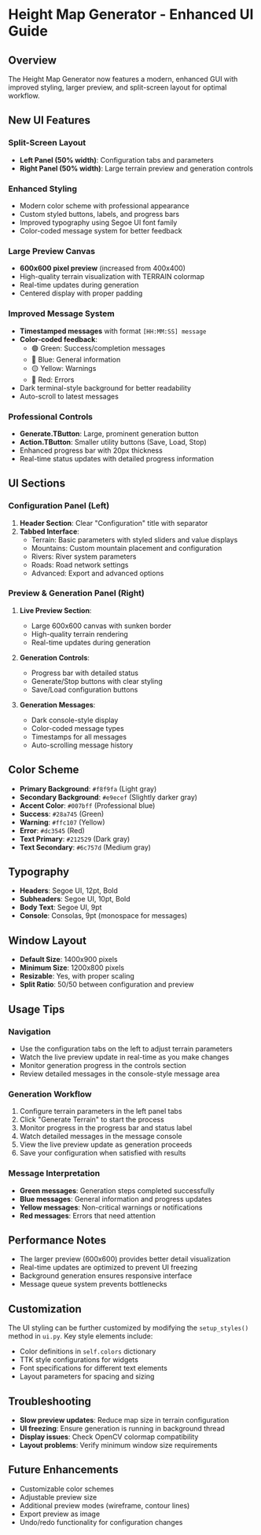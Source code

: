 # Height Map Generator - Enhanced UI Guide

## Overview
The Height Map Generator now features a modern, enhanced GUI with improved styling, larger preview, and split-screen layout for optimal workflow.

## New UI Features

### Split-Screen Layout
- **Left Panel (50% width)**: Configuration tabs and parameters
- **Right Panel (50% width)**: Large terrain preview and generation controls

### Enhanced Styling
- Modern color scheme with professional appearance
- Custom styled buttons, labels, and progress bars
- Improved typography using Segoe UI font family
- Color-coded message system for better feedback

### Large Preview Canvas
- **600x600 pixel preview** (increased from 400x400)
- High-quality terrain visualization with TERRAIN colormap
- Real-time updates during generation
- Centered display with proper padding

### Improved Message System
- **Timestamped messages** with format `[HH:MM:SS] message`
- **Color-coded feedback**:
  - 🟢 Green: Success/completion messages
  - 🔵 Blue: General information
  - 🟡 Yellow: Warnings
  - 🔴 Red: Errors
- Dark terminal-style background for better readability
- Auto-scroll to latest messages

### Professional Controls
- **Generate.TButton**: Large, prominent generation button
- **Action.TButton**: Smaller utility buttons (Save, Load, Stop)
- Enhanced progress bar with 20px thickness
- Real-time status updates with detailed progress information

## UI Sections

### Configuration Panel (Left)
1. **Header Section**: Clear "Configuration" title with separator
2. **Tabbed Interface**:
   - Terrain: Basic parameters with styled sliders and value displays
   - Mountains: Custom mountain placement and configuration
   - Rivers: River system parameters
   - Roads: Road network settings
   - Advanced: Export and advanced options

### Preview & Generation Panel (Right)
1. **Live Preview Section**:
   - Large 600x600 canvas with sunken border
   - High-quality terrain rendering
   - Real-time updates during generation

2. **Generation Controls**:
   - Progress bar with detailed status
   - Generate/Stop buttons with clear styling
   - Save/Load configuration buttons

3. **Generation Messages**:
   - Dark console-style display
   - Color-coded message types
   - Timestamps for all messages
   - Auto-scrolling message history

## Color Scheme
- **Primary Background**: `#f8f9fa` (Light gray)
- **Secondary Background**: `#e9ecef` (Slightly darker gray)
- **Accent Color**: `#007bff` (Professional blue)
- **Success**: `#28a745` (Green)
- **Warning**: `#ffc107` (Yellow)
- **Error**: `#dc3545` (Red)
- **Text Primary**: `#212529` (Dark gray)
- **Text Secondary**: `#6c757d` (Medium gray)

## Typography
- **Headers**: Segoe UI, 12pt, Bold
- **Subheaders**: Segoe UI, 10pt, Bold
- **Body Text**: Segoe UI, 9pt
- **Console**: Consolas, 9pt (monospace for messages)

## Window Layout
- **Default Size**: 1400x900 pixels
- **Minimum Size**: 1200x800 pixels
- **Resizable**: Yes, with proper scaling
- **Split Ratio**: 50/50 between configuration and preview

## Usage Tips

### Navigation
- Use the configuration tabs on the left to adjust terrain parameters
- Watch the live preview update in real-time as you make changes
- Monitor generation progress in the controls section
- Review detailed messages in the console-style message area

### Generation Workflow
1. Configure terrain parameters in the left panel tabs
2. Click "Generate Terrain" to start the process
3. Monitor progress in the progress bar and status label
4. Watch detailed messages in the message console
5. View the live preview update as generation proceeds
6. Save your configuration when satisfied with results

### Message Interpretation
- **Green messages**: Generation steps completed successfully
- **Blue messages**: General information and progress updates
- **Yellow messages**: Non-critical warnings or notifications
- **Red messages**: Errors that need attention

## Performance Notes
- The larger preview (600x600) provides better detail visualization
- Real-time updates are optimized to prevent UI freezing
- Background generation ensures responsive interface
- Message queue system prevents bottlenecks

## Customization
The UI styling can be further customized by modifying the `setup_styles()` method in `ui.py`. Key style elements include:
- Color definitions in `self.colors` dictionary
- TTK style configurations for widgets
- Font specifications for different text elements
- Layout parameters for spacing and sizing

## Troubleshooting
- **Slow preview updates**: Reduce map size in terrain configuration
- **UI freezing**: Ensure generation is running in background thread
- **Display issues**: Check OpenCV colormap compatibility
- **Layout problems**: Verify minimum window size requirements

## Future Enhancements
- Customizable color schemes
- Adjustable preview size
- Additional preview modes (wireframe, contour lines)
- Export preview as image
- Undo/redo functionality for configuration changes
